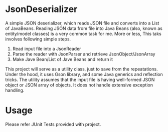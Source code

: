 # JsonDeserializer
A simple JSON deserializer, which reads JSON file and converts into a List of JavaBeans. Reading JSON data from file into Java Beans (also, known as entity/model classes) is a very common task for me. More or less, This taks involves following simple steps. 
1. Read input file into a JsonReader
2. Parse the reader with JsonParser and retrieve JsonObject/JsonArray
3. Make Jave Bean/List of Jave Beans and return it

This project will serve as a utility class, just to save from the repeatations. Under the hood, it uses Gson library, and some Java generics and reflection tricks. The utility assumes that the input file is having well-formed JSON object or JSON array of objects. It does not handle extensive exception handling. 

# Usage
Please refer JUnit Tests provided with project.
